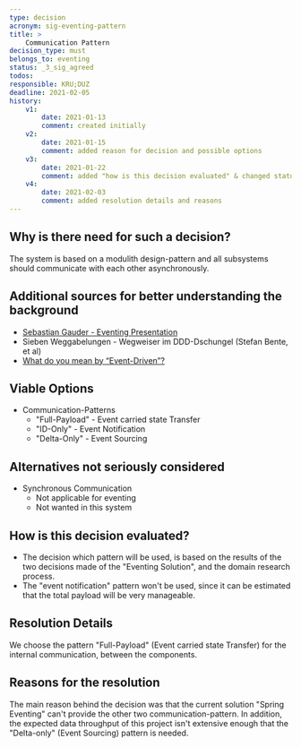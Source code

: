 ```yaml
---
type: decision
acronym: sig-eventing-pattern
title: >
    Communication Pattern
decision_type: must
belongs_to: eventing
status: _3_sig_agreed
todos:
responsible: KRU;DUZ
deadline: 2021-02-05
history:
    v1:
        date: 2021-01-13
        comment: created initially
    v2:
        date: 2021-01-15
        comment: added reason for decision and possible options
    v3:
        date: 2021-01-22
        comment: added "how is this decision evaluated" & changed status
    v4:
        date: 2021-02-03
        comment: added resolution details and reasons
---
```


## Why is there need for such a decision?

The system is based on a modulith design-pattern and all subsystems should communicate with each other asynchronously.

## Additional sources for better understanding the background

* [Sebastian Gauder - Eventing Presentation](https://www.doag.org/formes/pubfiles/9948769/2018-NN-Sebastian_Gauder-Eventing_mit_Apache_Kafka__Haben_ist_besser_als_Brauchen-Praesentation.pdf)
* Sieben Weggabelungen - Wegweiser im DDD-Dschungel (Stefan Bente, et al)
* [What do you mean by “Event-Driven”?](https://martinfowler.com/articles/201701-event-driven.html)

## Viable Options

* Communication-Patterns
    * "Full-Payload"    - Event carried state Transfer
    * "ID-Only"         - Event Notification
    * "Delta-Only"      - Event Sourcing

## Alternatives not seriously considered

* Synchronous Communication
    * Not applicable for eventing
    * Not wanted in this system

## How is this decision evaluated?

* The decision which pattern will be used, is based on the results of the two decisions made of the "Eventing Solution", and the domain research process. 
* The "event notification" pattern won't be used, since it can be estimated that the total payload will be very manageable.
 
## Resolution Details

We choose the pattern "Full-Payload" (Event carried state Transfer) for the internal communication, between the components.

## Reasons for the resolution

The main reason behind the decision was that the current solution "Spring Eventing" can't provide the other two communication-pattern.
In addition, the expected data throughput of this project isn't extensive enough that the "Delta-only" (Event Sourcing) pattern is needed.
